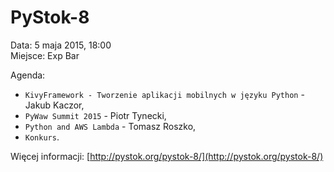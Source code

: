 PyStok-8
========
  
Data: 5 maja 2015, 18:00  
Miejsce: Exp Bar  
  
Agenda:

* `KivyFramework - Tworzenie aplikacji mobilnych w języku Python` - Jakub Kaczor,
* `PyWaw Summit 2015` - Piotr Tynecki,
* `Python and AWS Lambda` - Tomasz Roszko,
* `Konkurs`.

Więcej informacji: [http://pystok.org/pystok-8/](http://pystok.org/pystok-8/)
